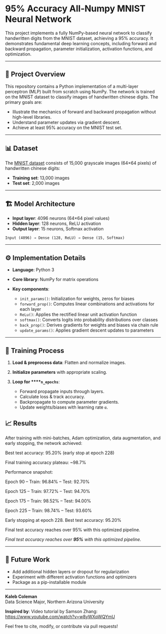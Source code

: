 # 95% Accuracy All-Numpy MNIST Neural Network

This project implements a fully NumPy-based neural network to classify handwritten digits from the MNIST dataset, achieving a 95% accuracy. It demonstrates fundamental deep learning concepts, including forward and backward propagation, parameter initialization, activation functions, and optimization.

---

## 📝 Project Overview

This repository contains a Python implementation of a multi-layer perceptron (MLP) built from scratch using NumPy. The network is trained on the MNIST dataset to classify images of handwritten chinese digits. The primary goals are:

* Illustrate the mechanics of forward and backward propagation without high-level libraries.
* Understand parameter updates via gradient descent.
* Achieve at least 95% accuracy on the MNIST test set.

---

## 📊 Dataset

The [MNIST dataset](https://www.kaggle.com/datasets/gpreda/chinese-mnist) consists of 15,000 grayscale images (64×64 pixels) of handwritten chinese digits:

* **Training set**: 13,000 images
* **Test set**: 2,000 images
---

## 🏗 Model Architecture

* **Input layer**: 4096 neurons (64×64 pixel values)
* **Hidden layer**: 128 neurons, ReLU activation
* **Output layer**: 15 neurons, Softmax activation

```
Input (4096) → Dense (128, ReLU) → Dense (15, Softmax)
```

---

## ⚙️ Implementation Details

* **Language**: Python 3
* **Core library**: NumPy for matrix operations
* **Key components**:

  * `init_params()`: Initialization for weights, zeros for biases
  * `forward_prop()`: Computes linear combinations and activations for each layer
  * `ReLu()`: Applies the rectified linear unit activation function
  * `softmax()`: Converts logits into probability distributions over classes
  * `back_prop()`: Derives gradients for weights and biases via chain rule
  * `update_params()`: Applies gradient descent updates to parameters

---

## 🚂 Training Process

1. **Load & preprocess data**: Flatten and normalize images.
2. **Initialize parameters** with appropriate scaling.
3. **Loop for \*\*\*\*`n_epochs`**:

   * Forward propagate inputs through layers.
   * Calculate loss & track accuracy.
   * Backpropagate to compute parameter gradients.
   * Update weights/biases with learning rate `α`.

## 📈 Results

After training with mini-batches, Adam optimization, data augmentation, and early stopping, the network achieved:

Best test accuracy: 95.20% (early stop at epoch 228)

Final training accuracy plateau: ~98.7%

Performance snapshot:

Epoch 90  – Train: 96.84% – Test: 92.70%

Epoch 125 – Train: 97.72% – Test: 94.70%

Epoch 175 – Train: 98.52% – Test: 94.00%

Epoch 225 – Train: 98.74% – Test: 93.60%

Early stopping at epoch 228. Best test accuracy: 95.20%


Final test accuracy reaches over 95% with this optimized pipeline.

*Final test accuracy reaches over ****95%**** with this optimized pipeline.*

---

## 🔭 Future Work

- Add additional hidden layers or dropout for regularization
- Experiment with different activation functions and optimizers
- Package as a pip-installable module

---

**Kaleb Coleman**  
Data Science Major, Northern Arizona University

**Inspired by**: Video tutorial by Samson Zhang: https://www.youtube.com/watch?v=w8yWXqWQYmU

Feel free to cite, modify, or contribute via pull requests!

```
